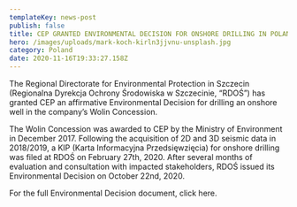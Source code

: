 ```yaml
---
templateKey: news-post
publish: false
title: CEP GRANTED ENVIRONMENTAL DECISION FOR ONSHORE DRILLING IN POLAND
hero: /images/uploads/mark-koch-kirln3jjvnu-unsplash.jpg
category: Poland
date: 2020-11-16T19:33:27.158Z
---
```



The Regional Directorate for Environmental Protection in Szczecin (Regionalna Dyrekcja Ochrony Środowiska w Szczecinie, “RDOŚ”) has granted CEP an affirmative Environmental Decision for drilling an onshore well in the company’s Wolin Concession.

The Wolin Concession was awarded to CEP by the Ministry of Environment in December 2017. Following the acquisition of 2D and 3D seismic data in 2018/2019, a KIP (Karta Informacyjna Przedsięwzięcia) for onshore drilling was filed at RDOŚ on February 27th, 2020. After several months of evaluation and consultation with impacted stakeholders, RDOŚ issued its Environmental Decision on October 22nd, 2020.

For the full Environmental Decision document, click here.
